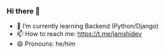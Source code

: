 ### Hi there 👋

- 🌱 I’m currently learning Backend (Python/Django)
- 📫 How to reach me: https://t.me/jamshidev
- 😄 Pronouns: he/him
<!--
**jamshid-ai/jamshid-ai** is a ✨ _special_ ✨ repository because its `README.md` (this file) appears on your GitHub profile.

Here are some ideas to get you started:

- 🔭 I’m currently working on ...
- 🌱 I’m currently learning ...
- 👯 I’m looking to collaborate on ...
- 🤔 I’m looking for help with ...
- 💬 Ask me about ...
- 📫 How to reach me: ...
- 😄 Pronouns: ...
- ⚡ Fun fact: ...
-->
